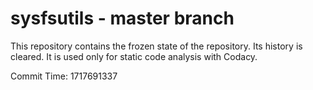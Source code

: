# sysfsutils - master branch

This repository contains the frozen state of the repository.
Its history is cleared. It is used only for static code
analysis with Codacy.

Commit Time: 1717691337